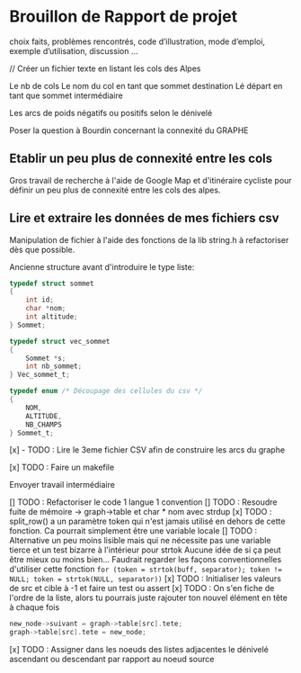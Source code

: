 # Brouillon de Rapport de projet

choix faits, 
problèmes rencontrés,
code d’illustration, 
mode d’emploi,
exemple d’utilisation, discussion ...

// Créer un fichier texte en listant les cols des Alpes

Le nb de cols
Le nom du col en tant que sommet destination
Lé départ en tant que sommet intermédiaire

Les arcs de poids négatifs ou positifs selon le dénivelé

Poser la question à Bourdin concernant la connexité du GRAPHE

## Etablir un peu plus de connexité entre les cols

Gros travail de recherche à l'aide de Google Map et d'itinéraire cycliste pour définir un peu plus de connexité entre les cols des alpes.

## Lire et extraire les données de mes fichiers csv

Manipulation de fichier à l'aide des fonctions de la lib string.h
à refactoriser dès que possible.

Ancienne structure avant d'introduire le type liste:

```c
typedef struct sommet
{
    int id;
    char *nom;
    int altitude;
} Sommet;

typedef struct vec_sommet
{
    Sommet *s;
    int nb_sommet;
} Vec_sommet_t;

typedef enum /* Découpage des cellules du csv */
{
    NOM,
    ALTITUDE,
    NB_CHAMPS
} Sommet_t;

```

[x] - TODO : Lire le 3eme fichier CSV afin de construire les arcs du graphe

[x] TODO : Faire un makefile

Envoyer travail intermédiaire

[] TODO : Refactoriser le code 1 langue 1 convention
[] TODO : Resoudre fuite de mémoire -> graph->table et char * nom  avec strdup
[x] TODO : split_row() a un paramètre token qui n'est jamais utilisé en dehors de cette fonction. Ca pourrait simplement être une variable locale
[] TODO : Alternative un peu moins lisible mais qui ne nécessite pas une variable tierce et un test bizarre à l'intérieur pour strtok
Aucune idée de si ça peut être mieux ou moins bien...
Faudrait regarder les façons conventionnelles d'utiliser cette fonction
`for (token = strtok(buff, separator); token != NULL; token = strtok(NULL, separator))`
[x] TODO : Initialiser les valeurs de src et cible à -1 et faire un test ou assert
[x] TODO :  On s'en fiche de l'ordre de la liste, alors tu pourrais juste rajouter ton nouvel élément en tête à chaque fois

```c
new_node->suivant = graph->table[src].tete;
graph->table[src].tete = new_node;
```

[x] TODO : Assigner dans les noeuds des listes adjacentes le dénivelé ascendant ou descendant par rapport au noeud source
